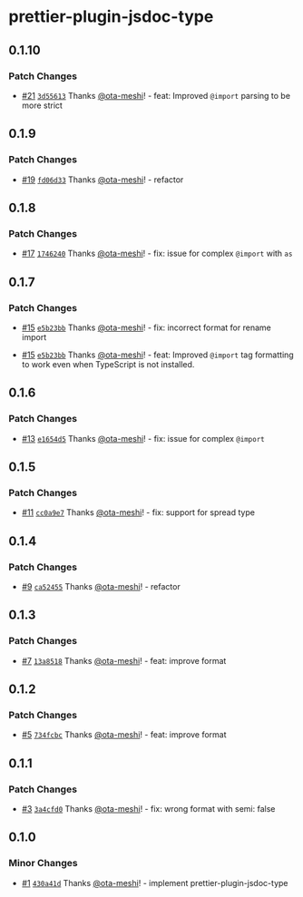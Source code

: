 # prettier-plugin-jsdoc-type

## 0.1.10

### Patch Changes

- [#21](https://github.com/ota-meshi/prettier-plugin-jsdoc-type/pull/21) [`3d55613`](https://github.com/ota-meshi/prettier-plugin-jsdoc-type/commit/3d5561315680e64e9234d2bbeab74dd104a5a1df) Thanks [@ota-meshi](https://github.com/ota-meshi)! - feat: Improved `@import` parsing to be more strict

## 0.1.9

### Patch Changes

- [#19](https://github.com/ota-meshi/prettier-plugin-jsdoc-type/pull/19) [`fd06d33`](https://github.com/ota-meshi/prettier-plugin-jsdoc-type/commit/fd06d332832c3ed7fcfa5b301d95ab7d609a820f) Thanks [@ota-meshi](https://github.com/ota-meshi)! - refactor

## 0.1.8

### Patch Changes

- [#17](https://github.com/ota-meshi/prettier-plugin-jsdoc-type/pull/17) [`1746240`](https://github.com/ota-meshi/prettier-plugin-jsdoc-type/commit/174624080a2dae95a2d38766ca5f7571461517cd) Thanks [@ota-meshi](https://github.com/ota-meshi)! - fix: issue for complex `@import` with `as`

## 0.1.7

### Patch Changes

- [#15](https://github.com/ota-meshi/prettier-plugin-jsdoc-type/pull/15) [`e5b23bb`](https://github.com/ota-meshi/prettier-plugin-jsdoc-type/commit/e5b23bbf2c73fd0456b73d6d85269481af31873f) Thanks [@ota-meshi](https://github.com/ota-meshi)! - fix: incorrect format for rename import

- [#15](https://github.com/ota-meshi/prettier-plugin-jsdoc-type/pull/15) [`e5b23bb`](https://github.com/ota-meshi/prettier-plugin-jsdoc-type/commit/e5b23bbf2c73fd0456b73d6d85269481af31873f) Thanks [@ota-meshi](https://github.com/ota-meshi)! - feat: Improved `@import` tag formatting to work even when TypeScript is not installed.

## 0.1.6

### Patch Changes

- [#13](https://github.com/ota-meshi/prettier-plugin-jsdoc-type/pull/13) [`e1654d5`](https://github.com/ota-meshi/prettier-plugin-jsdoc-type/commit/e1654d58f19ab0230b56dd45ff300f1304c9eefb) Thanks [@ota-meshi](https://github.com/ota-meshi)! - fix: issue for complex `@import`

## 0.1.5

### Patch Changes

- [#11](https://github.com/ota-meshi/prettier-plugin-jsdoc-type/pull/11) [`cc0a9e7`](https://github.com/ota-meshi/prettier-plugin-jsdoc-type/commit/cc0a9e77db46f7a1bd443690cdfd69aaa9a2fc2c) Thanks [@ota-meshi](https://github.com/ota-meshi)! - fix: support for spread type

## 0.1.4

### Patch Changes

- [#9](https://github.com/ota-meshi/prettier-plugin-jsdoc-type/pull/9) [`ca52455`](https://github.com/ota-meshi/prettier-plugin-jsdoc-type/commit/ca5245591632b12e1d57d4e5f336a533b984d2a7) Thanks [@ota-meshi](https://github.com/ota-meshi)! - refactor

## 0.1.3

### Patch Changes

- [#7](https://github.com/ota-meshi/prettier-plugin-jsdoc-type/pull/7) [`13a8518`](https://github.com/ota-meshi/prettier-plugin-jsdoc-type/commit/13a8518786007ff0ffe09e87101e4288b0e1bf24) Thanks [@ota-meshi](https://github.com/ota-meshi)! - feat: improve format

## 0.1.2

### Patch Changes

- [#5](https://github.com/ota-meshi/prettier-plugin-jsdoc-type/pull/5) [`734fcbc`](https://github.com/ota-meshi/prettier-plugin-jsdoc-type/commit/734fcbc75dfc3b4c56953e950e30b960789f4a56) Thanks [@ota-meshi](https://github.com/ota-meshi)! - feat: improve format

## 0.1.1

### Patch Changes

- [#3](https://github.com/ota-meshi/prettier-plugin-jsdoc-type/pull/3) [`3a4cfd0`](https://github.com/ota-meshi/prettier-plugin-jsdoc-type/commit/3a4cfd0ceda2ee6d8d77ae7792d080131b5f12cb) Thanks [@ota-meshi](https://github.com/ota-meshi)! - fix: wrong format with semi: false

## 0.1.0

### Minor Changes

- [#1](https://github.com/ota-meshi/prettier-plugin-jsdoc-type/pull/1) [`430a41d`](https://github.com/ota-meshi/prettier-plugin-jsdoc-type/commit/430a41d84813d9f701cc059b3a52e55c695db438) Thanks [@ota-meshi](https://github.com/ota-meshi)! - implement prettier-plugin-jsdoc-type
